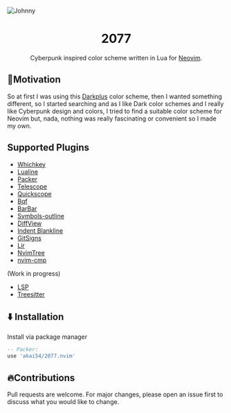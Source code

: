 ![Johnny](https://images.hdqwalls.com/download/cyberpunk-2077-johnny-silverhand-jq-1920x1080.jpg)

<h1 align="center">2077</h1>

<div align="center">
  Cyberpunk inspired color scheme written in Lua for <a href="https://github.com/neovim/neovim">Neovim</a>.
</div>

## 🚀Motivation

So at first I was using this [Darkplus](https://github.com/LunarVim/darkplus.nvim) color scheme, then I wanted something different, so I started searching and as I like Dark color schemes and I really like Cyberpunk design and colors, I tried to find a suitable color scheme for Neovim but, nada, nothing was really fascinating or convenient so I made my own.

## Supported Plugins

- [Whichkey](https://github.com/folke/which-key.nvim)
- [Lualine](https://github.com/nvim-lualine/lualine.nvim)
- [Packer](https://github.com/wbthomason/packer.nvim)
- [Telescope](https://github.com/nvim-telescope/telescope.nvim)
- [Quickscope](https://github.com/unblevable/quick-scope)
- [Bqf](https://github.com/kevinhwang91/nvim-bqf)
- [BarBar](https://github.com/wSzki/nvim_tabline)
- [Symbols-outline](https://github.com/simrat39/symbols-outline.nvim)
- [DiffView](https://github.com/sindrets/diffview.nvim)
- [Indent Blankline](https://github.com/lukas-reineke/indent-blankline.nvim)
- [GitSigns](https://github.com/lewis6991/gitsigns.nvim)
- [Lir](https://github.com/tamago324/lir.nvim)
- [NvimTree](https://github.com/kyazdani42/nvim-tree.lua)
- [nvim-cmp](https://github.com/hrsh7th/nvim-cmp)

(Work in progress)

- [LSP](https://github.com/neovim/nvim-lspconfig)
- [Treesitter](https://github.com/nvim-treesitter/nvim-treesitter)

## ⬇️ Installation

Install via package manager

```lua
-- Packer:
use 'akai54/2077.nvim'
```

## 🔥Contributions

Pull requests are welcome.
For major changes, please open an issue first to discuss what you would like to change.
